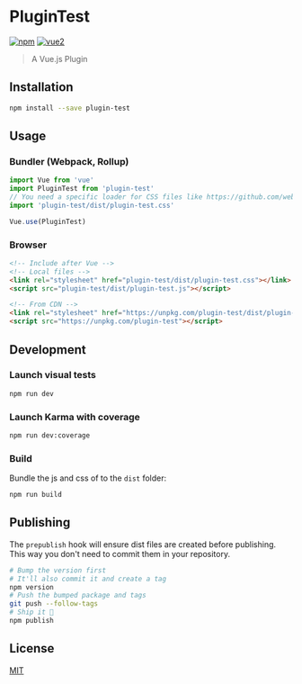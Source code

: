 # PluginTest

[![npm](https://img.shields.io/npm/v/plugin-test.svg)](https://www.npmjs.com/package/plugin-test) [![vue2](https://img.shields.io/badge/vue-2.x-brightgreen.svg)](https://vuejs.org/)

> A Vue.js Plugin

## Installation

```bash
npm install --save plugin-test
```

## Usage

### Bundler (Webpack, Rollup)

```js
import Vue from 'vue'
import PluginTest from 'plugin-test'
// You need a specific loader for CSS files like https://github.com/webpack/css-loader
import 'plugin-test/dist/plugin-test.css'

Vue.use(PluginTest)
```

### Browser

```html
<!-- Include after Vue -->
<!-- Local files -->
<link rel="stylesheet" href="plugin-test/dist/plugin-test.css"></link>
<script src="plugin-test/dist/plugin-test.js"></script>

<!-- From CDN -->
<link rel="stylesheet" href="https://unpkg.com/plugin-test/dist/plugin-test.css"></link>
<script src="https://unpkg.com/plugin-test"></script>
```

## Development

### Launch visual tests

```bash
npm run dev
```

### Launch Karma with coverage

```bash
npm run dev:coverage
```

### Build

Bundle the js and css of to the `dist` folder:

```bash
npm run build
```


## Publishing

The `prepublish` hook will ensure dist files are created before publishing. This
way you don't need to commit them in your repository.

```bash
# Bump the version first
# It'll also commit it and create a tag
npm version
# Push the bumped package and tags
git push --follow-tags
# Ship it 🚀
npm publish
```

## License

[MIT](http://opensource.org/licenses/MIT)
